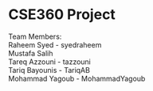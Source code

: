 # CSE360 Project

Team Members:  
Raheem Syed - syedraheem  
Mustafa Salih  
Tareq Azzouni  - tazzouni  
Tariq Bayounis - TariqAB  
Mohammad Yagoub - MohammadYagoub 
